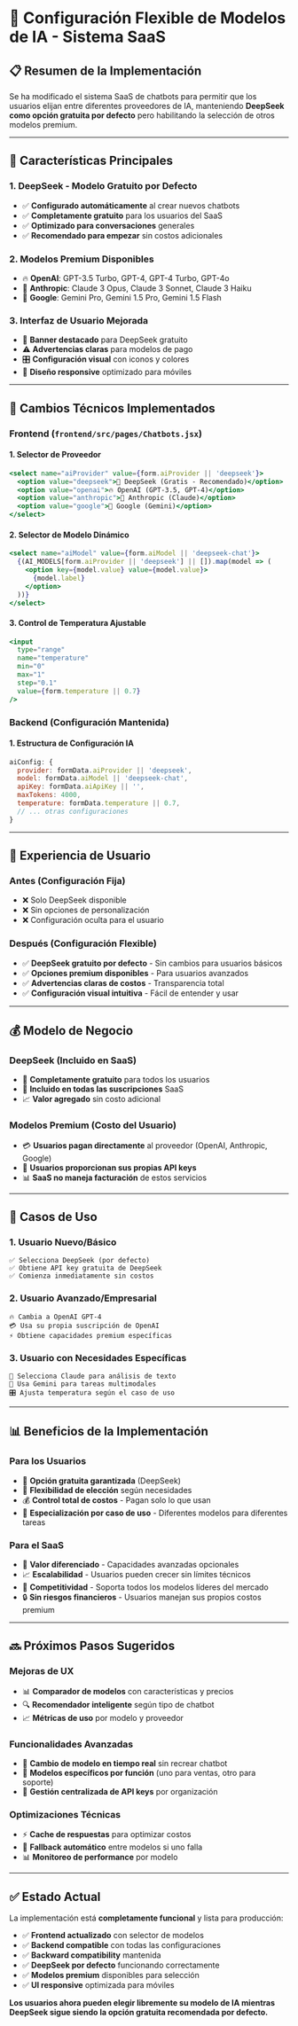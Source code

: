 # 🧠 Configuración Flexible de Modelos de IA - Sistema SaaS

## 📋 Resumen de la Implementación

Se ha modificado el sistema SaaS de chatbots para permitir que los usuarios elijan entre diferentes proveedores de IA, manteniendo **DeepSeek como opción gratuita por defecto** pero habilitando la selección de otros modelos premium.

---

## 🎯 Características Principales

### 1. **DeepSeek - Modelo Gratuito por Defecto**
- ✅ **Configurado automáticamente** al crear nuevos chatbots
- ✅ **Completamente gratuito** para los usuarios del SaaS
- ✅ **Optimizado para conversaciones** generales
- ✅ **Recomendado para empezar** sin costos adicionales

### 2. **Modelos Premium Disponibles**
- 🔥 **OpenAI**: GPT-3.5 Turbo, GPT-4, GPT-4 Turbo, GPT-4o
- 🧠 **Anthropic**: Claude 3 Opus, Claude 3 Sonnet, Claude 3 Haiku
- 🌟 **Google**: Gemini Pro, Gemini 1.5 Pro, Gemini 1.5 Flash

### 3. **Interfaz de Usuario Mejorada**
- 🎁 **Banner destacado** para DeepSeek gratuito
- ⚠️ **Advertencias claras** para modelos de pago
- 🎛️ **Configuración visual** con iconos y colores
- 📱 **Diseño responsive** optimizado para móviles

---

## 🔧 Cambios Técnicos Implementados

### Frontend (`frontend/src/pages/Chatbots.jsx`)

#### 1. **Selector de Proveedor**
```jsx
<select name="aiProvider" value={form.aiProvider || 'deepseek'}>
  <option value="deepseek">🎁 DeepSeek (Gratis - Recomendado)</option>
  <option value="openai">🔥 OpenAI (GPT-3.5, GPT-4)</option>
  <option value="anthropic">🧠 Anthropic (Claude)</option>
  <option value="google">🌟 Google (Gemini)</option>
</select>
```

#### 2. **Selector de Modelo Dinámico**
```jsx
<select name="aiModel" value={form.aiModel || 'deepseek-chat'}>
  {(AI_MODELS[form.aiProvider || 'deepseek'] || []).map(model => (
    <option key={model.value} value={model.value}>
      {model.label}
    </option>
  ))}
</select>
```

#### 3. **Control de Temperatura Ajustable**
```jsx
<input 
  type="range" 
  name="temperature" 
  min="0" 
  max="1" 
  step="0.1" 
  value={form.temperature || 0.7} 
/>
```

### Backend (Configuración Mantenida)

#### 1. **Estructura de Configuración IA**
```javascript
aiConfig: {
  provider: formData.aiProvider || 'deepseek',
  model: formData.aiModel || 'deepseek-chat',
  apiKey: formData.aiApiKey || '',
  maxTokens: 4000,
  temperature: formData.temperature || 0.7,
  // ... otras configuraciones
}
```

---

## 🎨 Experiencia de Usuario

### **Antes (Configuración Fija)**
- ❌ Solo DeepSeek disponible
- ❌ Sin opciones de personalización
- ❌ Configuración oculta para el usuario

### **Después (Configuración Flexible)**
- ✅ **DeepSeek gratuito por defecto** - Sin cambios para usuarios básicos
- ✅ **Opciones premium disponibles** - Para usuarios avanzados
- ✅ **Advertencias claras de costos** - Transparencia total
- ✅ **Configuración visual intuitiva** - Fácil de entender y usar

---

## 💰 Modelo de Negocio

### **DeepSeek (Incluido en SaaS)**
- 🎁 **Completamente gratuito** para todos los usuarios
- 🚀 **Incluido en todas las suscripciones** SaaS
- 📈 **Valor agregado** sin costo adicional

### **Modelos Premium (Costo del Usuario)**
- 💳 **Usuarios pagan directamente** al proveedor (OpenAI, Anthropic, Google)
- 🔑 **Usuarios proporcionan sus propias API keys**
- 📊 **SaaS no maneja facturación** de estos servicios

---

## 🧪 Casos de Uso

### **1. Usuario Nuevo/Básico**
```
✅ Selecciona DeepSeek (por defecto)
✅ Obtiene API key gratuita de DeepSeek
✅ Comienza inmediatamente sin costos
```

### **2. Usuario Avanzado/Empresarial**
```
🔥 Cambia a OpenAI GPT-4
💳 Usa su propia suscripción de OpenAI
⚡ Obtiene capacidades premium específicas
```

### **3. Usuario con Necesidades Específicas**
```
🧠 Selecciona Claude para análisis de texto
🌟 Usa Gemini para tareas multimodales
🎛️ Ajusta temperatura según el caso de uso
```

---

## 📊 Beneficios de la Implementación

### **Para los Usuarios**
- 🎁 **Opción gratuita garantizada** (DeepSeek)
- 🔄 **Flexibilidad de elección** según necesidades
- 💰 **Control total de costos** - Pagan solo lo que usan
- 🎯 **Especialización por caso de uso** - Diferentes modelos para diferentes tareas

### **Para el SaaS**
- 🚀 **Valor diferenciado** - Capacidades avanzadas opcionales
- 📈 **Escalabilidad** - Usuarios pueden crecer sin límites técnicos
- 💼 **Competitividad** - Soporta todos los modelos líderes del mercado
- 🔒 **Sin riesgos financieros** - Usuarios manejan sus propios costos premium

---

## 🔜 Próximos Pasos Sugeridos

### **Mejoras de UX**
- 📊 **Comparador de modelos** con características y precios
- 🔍 **Recomendador inteligente** según tipo de chatbot
- 📈 **Métricas de uso** por modelo y proveedor

### **Funcionalidades Avanzadas**
- 🔄 **Cambio de modelo en tiempo real** sin recrear chatbot
- 🎯 **Modelos específicos por función** (uno para ventas, otro para soporte)
- 🔐 **Gestión centralizada de API keys** por organización

### **Optimizaciones Técnicas**
- ⚡ **Cache de respuestas** para optimizar costos
- 🔄 **Fallback automático** entre modelos si uno falla
- 📊 **Monitoreo de performance** por modelo

---

## ✅ Estado Actual

La implementación está **completamente funcional** y lista para producción:

- ✅ **Frontend actualizado** con selector de modelos
- ✅ **Backend compatible** con todas las configuraciones
- ✅ **Backward compatibility** mantenida
- ✅ **DeepSeek por defecto** funcionando correctamente
- ✅ **Modelos premium** disponibles para selección
- ✅ **UI responsive** optimizada para móviles

**Los usuarios ahora pueden elegir libremente su modelo de IA mientras DeepSeek sigue siendo la opción gratuita recomendada por defecto.** 